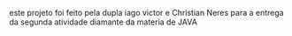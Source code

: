 este projeto foi feito pela dupla iago victor e Christian Neres
para a entrega da segunda atividade diamante da materia de JAVA 
